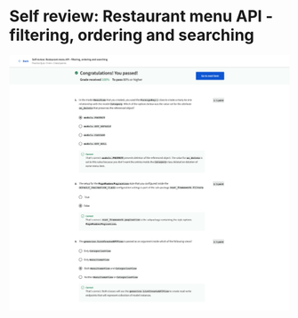 # Self review: Restaurant menu API - filtering, ordering and searching

![screencapture-coursera-org-learn-apis-quiz-2RqHP-self-review-restaurant-menu-api-filtering-ordering-and-searching-view-attempt-2023-02-12-09_56_17.png](Self%20review%20Restaurant%20menu%20API%20-%20filtering,%20order%20a2a3c83d52a54f84a516430f75f08fff/screencapture-coursera-org-learn-apis-quiz-2RqHP-self-review-restaurant-menu-api-filtering-ordering-and-searching-view-attempt-2023-02-12-09_56_17.png)